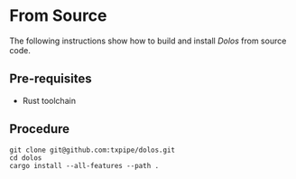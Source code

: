 # From Source

The following instructions show how to build and install _Dolos_ from source code.

## Pre-requisites

- Rust toolchain

## Procedure

```
git clone git@github.com:txpipe/dolos.git
cd dolos
cargo install --all-features --path .
```
